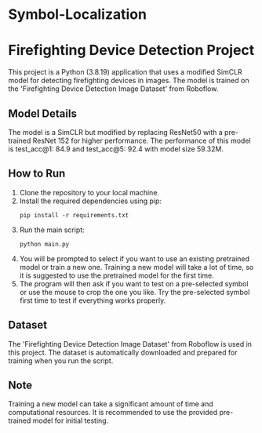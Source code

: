 # Symbol-Localization

# Firefighting Device Detection Project

This project is a Python (3.8.19) application that uses a modified SimCLR model for detecting firefighting devices in images. The model is trained on the 'Firefighting Device Detection Image Dataset' from Roboflow.

## Model Details

The model is a SimCLR but modified by replacing ResNet50 with a pre-trained ResNet 152 for higher performance. The performance of this model is test_acc@1: 84.9 and test_acc@5: 92.4 with model size 59.32M.

## How to Run

1. Clone the repository to your local machine.
2. Install the required dependencies using pip:
    ```
    pip install -r requirements.txt
    ```
3. Run the main script:
    ```
    python main.py
    ```
4. You will be prompted to select if you want to use an existing pretrained model or train a new one. Training a new model will take a lot of time, so it is suggested to use the pretrained model for the first time.
5. The program will then ask if you want to test on a pre-selected symbol or use the mouse to crop the one you like. Try the pre-selected symbol first time to test if everything works properly.

## Dataset

The 'Firefighting Device Detection Image Dataset' from Roboflow is used in this project. The dataset is automatically downloaded and prepared for training when you run the script.

## Note

Training a new model can take a significant amount of time and computational resources. It is recommended to use the provided pre-trained model for initial testing.
